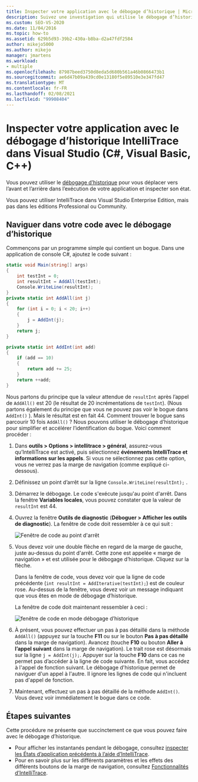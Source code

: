 ```yaml
---
title: Inspecter votre application avec le débogage d’historique | Microsoft Docs
description: Suivez une investigation qui utilise le débogage d’historique IntelliTrace pour détecter un bogue dans une application console C#.
ms.custom: SEO-VS-2020
ms.date: 11/04/2016
ms.topic: how-to
ms.assetid: 629b5d93-39b2-430a-b8ba-d2a47fdf2584
author: mikejo5000
ms.author: mikejo
manager: jmartens
ms.workload:
- multiple
ms.openlocfilehash: 87987beed3750d8eda5d680b561a46b0866473b1
ms.sourcegitcommit: ae6d47b09a439cd0e13180f5e89510e3e347fd47
ms.translationtype: MT
ms.contentlocale: fr-FR
ms.lasthandoff: 02/08/2021
ms.locfileid: "99908404"
---
```

# <a name="inspect-your-app-with-intellitrace-historical-debugging-in-visual-studio-c-visual-basic-c"></a>Inspecter votre application avec le débogage d’historique IntelliTrace dans Visual Studio (C#, Visual Basic, C++)

Vous pouvez utiliser le [débogage d’historique](../debugger/historical-debugging.md) pour vous déplacer vers l’avant et l’arrière dans l’exécution de votre application et inspecter son état.

Vous pouvez utiliser IntelliTrace dans Visual Studio Enterprise Edition, mais pas dans les éditions Professional ou Community.

## <a name="navigate-your-code-with-historical-debugging"></a>Naviguer dans votre code avec le débogage d’historique

Commençons par un programme simple qui contient un bogue. Dans une application de console C#, ajoutez le code suivant :

```csharp
static void Main(string[] args)
{
    int testInt = 0;
    int resultInt = AddAll(testInt);
    Console.WriteLine(resultInt);
}
private static int AddAll(int j)
{
    for (int i = 0; i < 20; i++)
    {
        j = AddInt(j);
    }
    return j;
}

private static int AddInt(int add)
{
    if (add == 10)
    {
        return add += 25;
    }
    return ++add;
}
```

Nous partons du principe que la valeur attendue de `resultInt` après l’appel de `AddAll()` est 20 (le résultat de 20 incrémentations de `testInt`). (Nous partons également du principe que vous ne pouvez pas voir le bogue dans `AddInt()` ). Mais le résultat est en fait 44. Comment trouver le bogue sans parcourir 10 fois `AddAll()` ? Nous pouvons utiliser le débogage d’historique pour simplifier et accélérer l’identification du bogue. Voici comment procéder :

1. Dans **outils > Options > intellitrace > général**, assurez-vous qu’IntelliTrace est activé, puis sélectionnez **événements IntelliTrace et informations sur les appels**. Si vous ne sélectionnez pas cette option, vous ne verrez pas la marge de navigation (comme expliqué ci-dessous).

2. Définissez un point d’arrêt sur la ligne `Console.WriteLine(resultInt);` .

3. Démarrez le débogage. Le code s'exécute jusqu'au point d'arrêt. Dans la fenêtre **Variables locales**, vous pouvez constater que la valeur de `resultInt` est 44.

4. Ouvrez la fenêtre **Outils de diagnostic** (**Déboguer > Afficher les outils de diagnostic**). La fenêtre de code doit ressembler à ce qui suit :

    ![Fenêtre de code au point d'arrêt](../debugger/media/historicaldebuggingbreakpoint.png "HistoricalDebuggingBreakpoint")

5. Vous devez voir une double flèche en regard de la marge de gauche, juste au-dessus du point d'arrêt. Cette zone est appelée « marge de navigation » et est utilisée pour le débogage d’historique. Cliquez sur la flèche.

    Dans la fenêtre de code, vous devez voir que la ligne de code précédente (`int resultInt = AddIterative(testInt);`) est de couleur rose. Au-dessus de la fenêtre, vous devez voir un message indiquant que vous êtes en mode de débogage d’historique.

    La fenêtre de code doit maintenant ressembler à ceci :

    ![fenêtre de code en mode débogage d’historique](../debugger/media/historicaldebuggingback.png "HistoricalDebuggingBack")

6. À présent, vous pouvez effectuer un pas à pas détaillé dans la méthode `AddAll()` (appuyez sur la touche **F11** ou sur le bouton **Pas à pas détaillé** dans la marge de navigation). Avancez (touche **F10** ou bouton **Aller à l’appel suivant** dans la marge de navigation). Le trait rose est désormais sur la ligne `j = AddInt(j);`. Appuyer sur la touche **F10** dans ce cas ne permet pas d’accéder à la ligne de code suivante. En fait, vous accédez à l'appel de fonction suivant. Le débogage d'historique permet de naviguer d'un appel à l'autre. Il ignore les lignes de code qui n'incluent pas d'appel de fonction.

7. Maintenant, effectuez un pas à pas détaillé de la méthode `AddInt()`. Vous devez voir immédiatement le bogue dans ce code.

## <a name="next-steps"></a>Étapes suivantes

Cette procédure ne présente que succinctement ce que vous pouvez faire avec le débogage d’historique.

- Pour afficher les instantanés pendant le débogage, consultez [inspecter les États d’application précédents à l’aide d’IntelliTrace](../debugger/view-historical-application-state.md).
- Pour en savoir plus sur les différents paramètres et les effets des différents boutons de la marge de navigation, consultez [Fonctionnalités d’IntelliTrace](../debugger/intellitrace-features.md).

